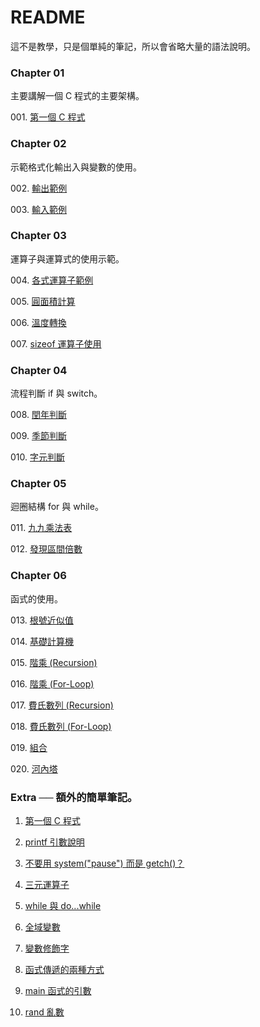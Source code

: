 ﻿# README

這不是教學，只是個單純的筆記，所以會省略大量的語法說明。

### Chapter 01

主要講解一個 C 程式的主要架構。

001\. [第一個 C 程式](https://github.com/TakeOver5/C/blob/master/demo/Chapter-01/001.HelloWorld/HelloWorld.cpp)

### Chapter 02

示範格式化輸出入與變數的使用。

002\. [輸出範例](https://github.com/TakeOver5/C/blob/master/demo/Chapter-02/002.PrintVar/PrintVar.cpp)

003\. [輸入範例](https://github.com/TakeOver5/C/blob/master/demo/Chapter-02/003.ScanVar/ScanVar.cpp)  

### Chapter 03

運算子與運算式的使用示範。

004\. [各式運算子範例](https://github.com/TakeOver5/C/blob/master/demo/Chapter-03/004.BaseOperation/BaseOperation.cpp)

005\. [圓面積計算](https://github.com/TakeOver5/C/blob/master/demo/Chapter-03/005.CircularArea/CircularArea.cpp)

006\. [溫度轉換](https://github.com/TakeOver5/C/blob/master/demo/Chapter-03/006.TemperatureConversion/TemperatureConversion.cpp)

007\. [sizeof 運算子使用](https://github.com/TakeOver5/C/blob/master/demo/Chapter-03/007.Sizeof/Sizeof.cpp)

### Chapter 04

流程判斷 if 與 switch。

008\. [閏年判斷](https://github.com/TakeOver5/C/blob/master/demo/Chapter-04/008.LeapYearJudgment/LeapYearJudgment.cpp)

009\. [季節判斷](https://github.com/TakeOver5/C/blob/master/demo/Chapter-04/009.SeasonJudgment/SeasonJudgment.cpp)

010\. [字元判斷](https://github.com/TakeOver5/C/blob/master/demo/Chapter-04/010.InputCharacterJudgement/InputCharacterJudgement.cpp)

### Chapter 05

迴圈結構 for 與 while。

011\. [九九乘法表](https://github.com/TakeOver5/C/blob/master/demo/Chapter-05/011.NineNineTable/NineNineTable.cpp)

012\. [發現區間倍數](https://github.com/TakeOver5/C/blob/master/demo/Chapter-05/012.FindNumberMultiples/FindNumberMultiples.cpp)

### Chapter 06

函式的使用。

013\. [根號近似值](https://github.com/TakeOver5/C/blob/master/demo/Chapter-06/013.SquareRoot/SquareRoot.cpp)

014\. [基礎計算機](https://github.com/TakeOver5/C/blob/master/demo/Chapter-06/014.BasicCalculator/BasicCalculator.cpp)

015\. [階乘 (Recursion)](https://github.com/TakeOver5/C/blob/master/demo/Chapter-06/015.Factoraial(Recursion)/Factoraial.cpp)

016\. [階乘 (For-Loop)](https://github.com/TakeOver5/C/blob/master/demo/Chapter-06/016.Factoraial(For-Loop)/Factoraial.cpp)

017\. [費氏數列 (Recursion)](https://github.com/TakeOver5/C/blob/master/demo/Chapter-06/017.FibonacciSeries(Recursion)/FibonacciSeries.cpp)

018\. [費氏數列 (For-Loop)](https://github.com/TakeOver5/C/blob/master/demo/Chapter-06/018.FibonacciSeries(For-Loop)/FibonacciSeries.cpp)

019\. [組合](https://github.com/TakeOver5/C/blob/master/demo/Chapter-06/019.Combination/Combination.cpp)

020\. [河內塔](https://github.com/TakeOver5/C/blob/master/demo/Chapter-06/020.Hanoi/Hanoi.cpp)

### Extra ── 額外的簡單筆記。

001. [第一個 C 程式](https://www.evernote.com/shard/s504/sh/9ce14898-097a-4a2c-b235-6cf428a4a0ed/88a697b232adefb2bfd315bdfdd6595e)

002. [printf 引數說明](https://www.evernote.com/shard/s504/sh/e64fc2b2-da0c-4e58-bda4-05084a20993c/3ee53868ba2ab8ddc1173c574902a329)

003. [不要用 system("pause") 而是 getch()？](https://www.evernote.com/shard/s504/sh/3510a36b-f908-4176-b7bf-c659d7b67954/db2dab6438e9c1f52dd1d4270253aa46)

004. [三元運算子](https://www.evernote.com/shard/s504/sh/39237393-9fea-4ad9-9f31-c4fe5c1abfdd/252aa3962a15adcd6ca784a7d0581ea1)

005. [while 與 do...while](https://www.evernote.com/shard/s504/sh/6fbefe40-acf5-4a0e-990c-582a0019b205/9a3f9be1597c890c226a4902600e09e0)

006. [全域變數](https://www.evernote.com/shard/s504/sh/88f8b6e1-041f-419b-80e4-aefab7995361/f545878e50ffbf49f6def4b6122bf1bd)

007. [變數修飾字](https://www.evernote.com/shard/s504/sh/202e3ca4-bfc3-4714-aa35-f3c8bde3ecee/506412e8a072d343ac7ce53731836624)

008. [函式傳遞的兩種方式](https://www.evernote.com/shard/s504/sh/4fb84c99-29cb-4911-85a0-f970d07de3b1/56173dc31cdf2ed1b2bd864f699e4514)

009. [main 函式的引數](https://www.evernote.com/shard/s504/sh/a52d88e7-a9dc-4946-ad6c-4291f93e0526/4cc00b983b3ddf7c5c9350fa83318fee)

010. [rand 亂數](https://www.evernote.com/shard/s504/sh/879f094c-80ff-44c0-9c0b-603e2966fd79/b53e86a04d834c5e8f76464b9437ba54)
